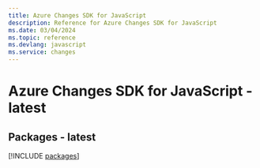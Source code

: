 ```yaml
---
title: Azure Changes SDK for JavaScript
description: Reference for Azure Changes SDK for JavaScript
ms.date: 03/04/2024
ms.topic: reference
ms.devlang: javascript
ms.service: changes
---
```

# Azure Changes SDK for JavaScript - latest
## Packages - latest
[!INCLUDE [packages](changes-index.md)]